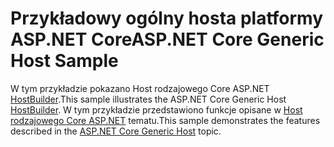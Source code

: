 # <a name="aspnet-core-generic-host-sample"></a><span data-ttu-id="b6dd1-101">Przykładowy ogólny hosta platformy ASP.NET Core</span><span class="sxs-lookup"><span data-stu-id="b6dd1-101">ASP.NET Core Generic Host Sample</span></span>

<span data-ttu-id="b6dd1-102">W tym przykładzie pokazano Host rodzajowego Core ASP.NET [HostBuilder](https://docs.microsoft.com/dotnet/api/microsoft.extensions.hosting.ihostedservice).</span><span class="sxs-lookup"><span data-stu-id="b6dd1-102">This sample illustrates the ASP.NET Core Generic Host [HostBuilder](https://docs.microsoft.com/dotnet/api/microsoft.extensions.hosting.ihostedservice).</span></span> <span data-ttu-id="b6dd1-103">W tym przykładzie przedstawiono funkcje opisane w [Host rodzajowego Core ASP.NET](https://docs.microsoft.com/aspnet/core/fundamentals/host/generic-host) tematu.</span><span class="sxs-lookup"><span data-stu-id="b6dd1-103">This sample demonstrates the features described in the [ASP.NET Core Generic Host](https://docs.microsoft.com/aspnet/core/fundamentals/host/generic-host) topic.</span></span>
